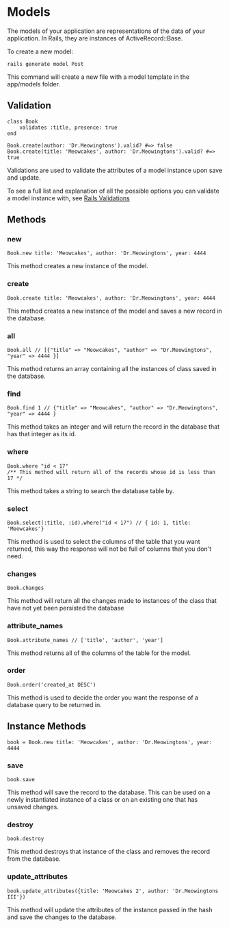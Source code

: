 # Models

The models of your application are representations of the data of your application. In Rails, they are instances of ActiveRecord::Base.

To create a new model:

```
rails generate model Post
```

This command will create a new file with a model template in the app/models folder.

## Validation

```
class Book
    validates :title, presence: true
end

Book.create(author: 'Dr.Meowingtons').valid? #=> false
Book.create(title: 'Meowcakes', author: 'Dr.Meowingtons').valid? #=> true
```

Validations are used to validate the attributes of a model instance upon save and update.

To see a full list and explanation of all the possible options you can validate a model instance with, see [Rails Validations](http://edgeguides.rubyonrails.org/active_record_validations.html)
## Methods

### new
```
Book.new title: 'Meowcakes', author: 'Dr.Meowingtons', year: 4444
```

This method creates a new instance of the model.

### create
```
Book.create title: 'Meowcakes', author: 'Dr.Meowingtons', year: 4444
```
This method creates a new instance of the model and saves a new record in the database.

### all
```
Book.all // [{"title" => "Meowcakes", "author" => "Dr.Meowingtons", "year" => 4444 }]
```
This method returns an array containing all the instances of class saved in the database.

### find
```
Book.find 1 // {"title" => "Meowcakes", "author" => "Dr.Meowingtons", "year" => 4444 }
```

This method takes an integer and will return the record in the database that has that integer as its id.

### where
```
Book.where "id < 17"
/** This method will return all of the records whose id is less than 17 */
```

This method takes a string to search the database table by.

### select
```
Book.select(:title, :id).where("id < 17") // { id: 1, title: 'Meowcakes'}
```

This method is used to select the columns of the table that you want returned, this way the response will not be full of columns that you don't need.

### changes
```
Book.changes
```

This method will return all the changes made to instances of the class that have not yet been persisted the database

### attribute_names
```
Book.attribute_names // ['title', 'author', 'year']
```

This method returns all of the columns of the table for the model.

### order
```
Book.order('created_at DESC')
```

This method is used to decide the order you want the response of a database query to be returned in.

## Instance Methods

```
book = Book.new title: 'Meowcakes', author: 'Dr.Meowingtons', year: 4444
```

### save
```
book.save
```

This method will save the record to the database. This can be used on a newly instantiated instance of a class or on an existing one that has unsaved changes.

### destroy
```
book.destroy
```

This method destroys that instance of the class and removes the record from the database.

### update_attributes

```
book.update_attributes({title: 'Meowcakes 2', author: 'Dr.Meowingtons III'})
```

This method will update the attributes of the instance passed in the hash and save the changes to the database.

